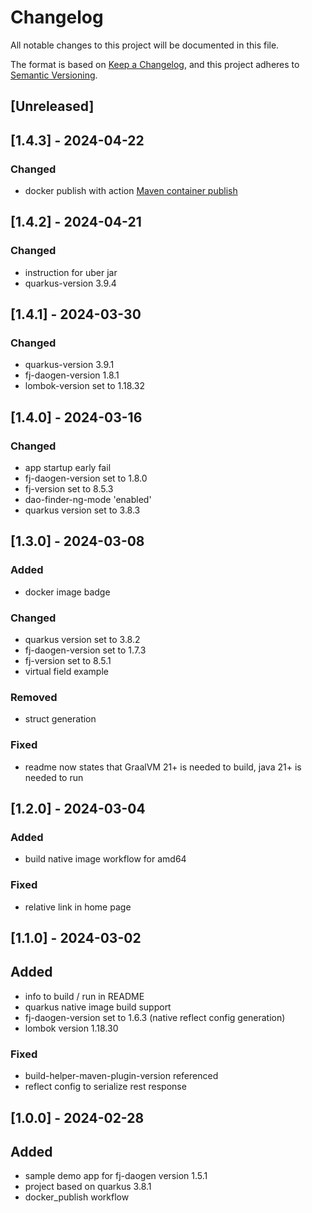 # Changelog

All notable changes to this project will be documented in this file.

The format is based on [Keep a Changelog](https://keepachangelog.com/en/1.1.0/),
and this project adheres to [Semantic Versioning](https://semver.org/spec/v2.0.0.html).

## [Unreleased]

## [1.4.3] - 2024-04-22

### Changed

- docker publish with action [Maven container publish](https://github.com/fugerit-org/psychic-actions/blob/main/maven-container-publish/maven-container-publish.md)

## [1.4.2] - 2024-04-21

### Changed

- instruction for uber jar
- quarkus-version 3.9.4

## [1.4.1] - 2024-03-30

### Changed

- quarkus-version 3.9.1
- fj-daogen-version 1.8.1
- lombok-version set to 1.18.32

## [1.4.0] - 2024-03-16

### Changed

- app startup early fail
- fj-daogen-version set to 1.8.0
- fj-version set to 8.5.3
- dao-finder-ng-mode 'enabled'
- quarkus version set to 3.8.3

## [1.3.0] - 2024-03-08

### Added

- docker image badge

### Changed

- quarkus version set to 3.8.2
- fj-daogen-version set to 1.7.3
- fj-version set to 8.5.1
- virtual field example

### Removed

- struct generation

### Fixed

- readme now states that GraalVM 21+ is needed to build, java 21+ is needed to run 

## [1.2.0] - 2024-03-04

### Added

- build native image workflow for amd64

### Fixed

- relative link in home page

## [1.1.0] - 2024-03-02

## Added

- info to build / run in README
- quarkus native image build support
- fj-daogen-version set to 1.6.3 (native reflect config generation)
- lombok version 1.18.30

### Fixed

- build-helper-maven-plugin-version referenced
- reflect config to serialize rest response

## [1.0.0] - 2024-02-28

## Added

- sample demo app for fj-daogen version 1.5.1
- project based on quarkus 3.8.1
- docker_publish workflow
